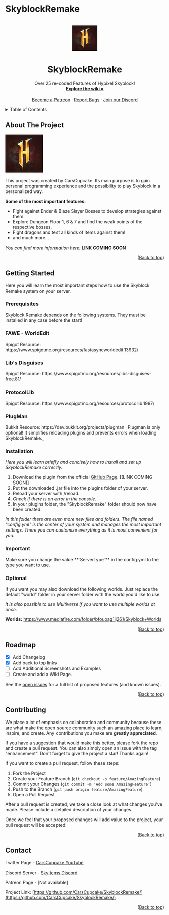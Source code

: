 # SkyblockRemake

<div id="top"></div>

<!-- PROJECT LOGO -->
<br />
<div align="center">
  <a href="[https://github.com/CarsCupcake/SkyblockRemake]">
    <img src="images/sb.png" alt="Logo" width="80" height="80">
  </a>

  <h1 align="center">SkyblockRemake</h1>

  <p align="center">
    Over 25 re-coded Features of Hypixel Skyblock!
    <br />
    <a href="https://github.com/CarsCupcake/SkyblockRemake/blob/master/README.md"><strong>Explore the wiki »</strong></a>
    <br />
    <br />
    <a href="https://github.com/CarsCupcake/SkyblockRemake/blob/master/README.md">Become a Patreon</a>
    ·
    <a href="https://github.com/CarsCupcake/SkyblockRemake/issues">Report Bugs</a>
    ·
    <a href="https://discord.gg/bWe473SHrm">Join our Discord</a>
  </p>
</div>



<!-- TABLE OF CONTENTS -->
<details>
  <summary>Table of Contents</summary>
  <ol>
    <li>
      <a href="#about-the-project">About The Project</a>
    </li>
    <li>
      <a href="#getting-started">Getting Started</a>
      <ul>
        <li><a href="#prerequisites">Prerequisites</a></li>
        <li><a href="#installation">Installation</a></li>
      </ul>
    </li>
    <li><a href="#roadmap">Roadmap</a></li>
    <li><a href="#contributing">Contributing</a></li>
    <li><a href="#contact">Contact</a></li>
  </ol>
</details>



<!-- ABOUT THE PROJECT -->
## About The Project

<img src="images/sb.png" alt="Logo" width="120" height="120">

This project was created by CarsCupcake. Its main purpose is to gain personal 
programming experience and the possibility to play Skyblock in a personalized way.

**Some of the most important features:**
* Fight against Ender & Blaze Slayer Bosses to develop strategies against them.
* Explore Dungeon Floor 1, 6 & 7 and find the weak points of the respective bosses.
* Fight dragons and test all kinds of items against them!
* and much more...

_You can find more information here:_ **LINK COMING SOON**

<p align="right">(<a href="#top">Back to top</a>)</p>



<!-- GETTING STARTED -->
## Getting Started

Here you will learn the most important steps how to use the Skyblock Remake system on your server.

### Prerequisites

Skyblock Remake depends on the following systems. 
They must be installed in any case before the start!

<h3>FAWE - WorldEdit</h3>
Spigot Resource: https://www.spigotmc.org/resources/fastasyncworldedit.13932/

<h3>Lib's Disguises</h3>
Spigot Resource: https://www.spigotmc.org/resources/libs-disguises-free.81/

<h3>ProtocolLib</h3>
Spigot Resource: https://www.spigotmc.org/resources/protocollib.1997/

<h3>PlugMan</h3>
Bukkit Resource: https://dev.bukkit.org/projects/plugman
_Plugman is only optional! It simplifies reloading plugins and 
prevents errors when loading SkyblockRemake._

### Installation

_Here you will learn briefly and concisely how to install and set up SkyblockRemake correctly._

1. Download the plugin from the official [GitHub Page](https://github.com/CarsCupcake/SkyblockRemake/releases). [(LINK COMING SOON)]
2. Put the downloaded .jar file into the plugins folder of your server.
3. Reload your server with /reload.
4. _Check if there is an error in the console._
5. In your plugins folder, the "SkyblockRemake" folder should now have been created.

_In this folder there are even more new files and folders._
_The file named "config.yml" is the center of your system
and manages the most important settings._
_There you can customize everything as it is most convenient for you._

<h3>Important</h3>
Make sure you change the value **`ServerType`** in the config.yml to the type you want to use.

<h3>Optional</h3>
If you want you may also download the following worlds.
Just replace the default "world" folder in your server folder
with the world you'd like to use.

_It is also possible to use Multiverse if you want to use
multiple worlds at once._

**Worlds:** https://www.mediafire.com/folder/bfouoag1ij261/Skyblock+Worlds

<p align="right">(<a href="#top">Back to top</a>)</p>



<!-- ROADMAP -->
## Roadmap

- [x] Add Changelog
- [x] Add back to top links
- [ ] Add Additional Screenshots and Examples
- [ ] Create and add a Wiki Page.

See the [open issues](https://github.com/CarsCupcake/SkyblockRemake/issues?q=is%3Aopen+is%3Aissue) for a full list of proposed features (and known issues).

<p align="right">(<a href="#top">Back to top</a>)</p>



<!-- CONTRIBUTING -->
## Contributing
We place a lot of emphasis on collaboration and community because these are what make 
the open source community such an amazing place to learn, inspire, and create. 
Any contributions you make are **greatly appreciated**.

If you have a suggestion that would make this better, please fork the repo and create a pull request. 
You can also simply open an issue with the tag "enhancement".
Don't forget to give the project a star! Thanks again!

If you want to create a pull request, follow these steps:

1. Fork the Project
2. Create your Feature Branch (`git checkout -b feature/AmazingFeature`)
3. Commit your Changes (`git commit -m 'Add some AmazingFeature'`)
4. Push to the Branch (`git push origin feature/AmazingFeature`)
5. Open a Pull Request

After a pull request is created, we take a close look at what changes you've made.
Please include a detailed description of your changes.

Once we feel that your proposed changes will add value to the project, your pull request will be accepted!

<p align="right">(<a href="#top">Back to top</a>)</p>



<!-- CONTACT -->
## Contact

Twitter Page - [CarsCupcake YouTube](https://www.youtube.com/channel/UCnHk1G42Au2ZO3KD1puZd-Q)

Discord Server - [SkyItems Discord](https://discord.gg/bWe473SHrm)

Patreon Page - [Not available]

Project Link: [https://github.com/CarsCupcake/SkyblockRemake/](https://github.com/CarsCupcake/SkyblockRemake/)

<p align="right">(<a href="#top">Back to top</a>)</p>



<!-- MARKDOWN LINKS & IMAGES -->
<!-- https://www.markdownguide.org/basic-syntax/#reference-style-links -->
[product-screenshot]: images/sb.png
